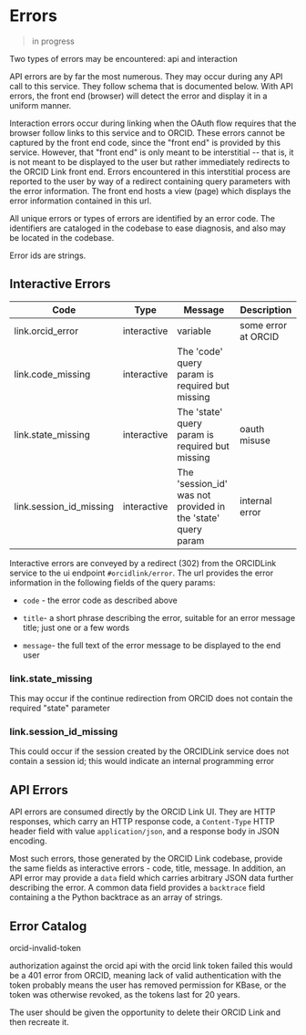 # Errors

> in progress 
 
Two types of errors may be encountered: api and interaction

API errors are by far the most numerous. They may occur during any API call to this service. They follow schema that is documented below. With API errors, the front end (browser) will detect the error and display it in a uniform manner.

Interaction errors occur during linking when the OAuth flow requires that the browser  follow links to this service and to ORCID. These errors cannot be captured by the front end code, since the "front end" is provided by this service. However, that "front end" is only meant to be interstitial -- that is, it is not meant to be displayed to the user but rather immediately redirects to the ORCID Link front end. Errors encountered in this interstitial process are reported to the user by way of a redirect containing query parameters with the error information. The front end hosts a view (page) which displays the error information contained in this url.

All unique errors or types of errors are identified by an error code. The identifiers are cataloged in the codebase to ease diagnosis, and also may be located in the codebase.

Error ids are strings.

## Interactive Errors

| Code                    | Type        | Message                                                      | Description         |
| ----------------------- | ----------- | ------------------------------------------------------------ | ------------------- |
| link.orcid_error        | interactive | variable                                                     | some error at ORCID |
| link.code_missing       | interactive | The 'code' query param is required but missing               |                     |
| link.state_missing      | interactive | The 'state' query param is required but missing              | oauth misuse        |
| link.session_id_missing | interactive | The 'session_id' was not provided in the 'state' query param | internal error      |

Interactive errors are conveyed by a redirect (302) from the ORCIDLink service to the ui endpoint `#orcidlink/error`. The url provides the error information in the following fields of the query params:

- `code` - the error code as described above

- `title`- a short phrase describing the error, suitable for an error message title; just one or a few words

- `message`- the full text of the error message to be displayed to the end user

### link.state_missing

This may occur if the continue redirection from ORCID does not contain the required "state" parameter

### link.session_id_missing

This could occur if the session created by the ORCIDLink service does not contain a session id; this would indicate an internal programming error



## API Errors

API errors are consumed directly by the ORCID Link UI. They are HTTP responses, which carry an HTTP response code, a `Content-Type` HTTP header field with value `application/json`, and a response body in JSON encoding.

Most such errors, those generated by the ORCID Link codebase, provide the same fields as interactive errors - code, title, message. In addition, an API error may provide a `data` field which carries arbitrary JSON data further describing the error. A common data field provides a `backtrace` field containing a the Python backtrace as an array of strings.



## Error Catalog

orcid-invalid-token

authorization against the orcid api with the orcid link token failed
this would be a 401 error from ORCID, meaning lack of valid authentication with the token
probably means the user has removed permission for KBase, or the token was otherwise revoked,
as the tokens last for 20 years.


The user should be given the opportunity to delete their ORCID Link and then recreate it. 

